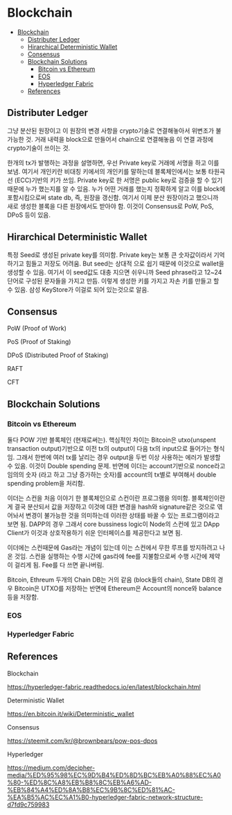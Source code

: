 # Blockchain

- [Blockchain](#blockchain)
  - [Distributer Ledger](#distributer-ledger)
  - [Hirarchical Deterministic Wallet](#hirarchical-deterministic-wallet)
  - [Consensus](#consensus)
  - [Blockchain Solutions](#blockchain-solutions)
    - [Bitcoin vs Ethereum](#bitcoin-vs-ethereum)
    - [EOS](#eos)
    - [Hyperledger Fabric](#hyperledger-fabric)
  - [References](#references)

## Distributer Ledger

그냥 분산된 원장이고 이 원장의 변경 사항을 crypto기술로 연결해놓아서 위변조가 불가능한 것. 거래 내력을 block으로 만들어서 chain으로 연결해놓음 이 연결 과정에 crypto기술이 쓰이는 것.

한개의 tx가 발행하는 과정을 설명하면, 우선 Private key로 거래에 서명을 하고 이를 보냄. 여기서 개인키란 비대칭 키에서의 개인키를 말하는데 블록체인에서는 보통 타원곡선 (ECC)기반의 키가 쓰임. Private key로 한 서명은 public key로 검증을 할 수 있기 때문에 누가 했는지를 알 수 있음. 누가 어떤 거래를 했는지 정확하게 알고 이를 block에 포함시킴으로써 state db, 즉, 원장을 갱신함. 여기서 이제 분산 원장이라고 했으니까 새로 생성한 블록을 다른 원장에서도 받아야 함. 이것이 Consensus로 PoW, PoS, DPoS 등이 있음.

## Hirarchical Deterministic Wallet

특정 Seed로 생성된 private key를 의미함. Private key는 보통 큰 숫자값이라서 기억하기고 힘들고 저장도 어려움. But seed는 상대적 으로 쉽기 때문에 이것으로 wallet을 생성할 수 있음. 여기서 이 seed값도 대충 지으면 쉬우니까  Seed phrase라고 12~24단어로 구성된 문자들을 가지고 만듬. 이렇게 생성한 키를 가지고 자손 키를 만들고 할 수 있음. 삼성 KeyStore가 이걸로 되어 있는것으로 알음.

## Consensus

PoW (Proof of Work)

PoS (Proof of Staking)

DPoS (Distributed Proof of Staking)

RAFT

CFT

## Blockchain Solutions

### Bitcoin vs Ethereum

둘다 POW 기반 블록체인 (현재로써는). 핵심적인 차이는 Bitcoin은 utxo(unspent transaction output)기반으로 이전 tx의 output이 다음 tx의 input으로 들어가는 형식임. 그래서 한번에 여러 tx를 날리는 경우 output을 두번 이상 사용하는 에러가 발생할 수 있음. 이것이 Double spending 문제. 반면에 이더는 account기반으로 nonce라고 임의의 숫자 (라고 하고 그냥 증가하는 숫자)를 account의 tx별로 부여해서 double spending problem을 처리함.

이더는 스컨을 처음 이야기 한 블록체인으로 스컨이란 프로그램을 의미함. 블록체인이란게 결국 분산되서 값을 저장하고 이것에 대한 변경을 hash와 signature같은 것으로 엮어놔서 변경이 불가능한 것을 의미하는데 이러한 상태를 바꿀 수 있는 프로그램이라고 보면 됨. DAPP의 경우 그래서 core bussiness logic이 Node의 스컨에 있고 DApp Client가 이것과 상호작용하기 쉬운 인터페이스를 제공한다고 보면 됨.

이더에는 스컨때문에 Gas라는 개념이 있는데 이는 스컨에서 무한 루프를 방지하려고 나온 것임. 스컨을 실행하는 수행 시간에 gas라에 fee를 지불함으로써 수행 시간에 제약이 걸리게 됨. Fee를 다 쓰면 끝나버림.

Bitcoin, Ethreum 두개의 Chain DB는 거의 같음 (block들의 chain), State DB의 경우 Bitcoin은 UTXO를 저장하는 반면에 Ethereum은 Account의 nonce와 balance등을 저장함.

### EOS

### Hyperledger Fabric

## References

Blockchain

https://hyperledger-fabric.readthedocs.io/en/latest/blockchain.html

Deterministic Wallet

https://en.bitcoin.it/wiki/Deterministic_wallet

Consensus

https://steemit.com/kr/@brownbears/pow-pos-dpos

Hyperledger

https://medium.com/decipher-media/%ED%95%98%EC%9D%B4%ED%8D%BC%EB%A0%88%EC%A0%80-%ED%8C%A8%EB%B8%8C%EB%A6%AD-%EB%84%A4%ED%8A%B8%EC%9B%8C%ED%81%AC-%EA%B5%AC%EC%A1%B0-hyperledger-fabric-network-structure-d7fd9c759983